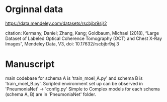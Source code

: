 # Orginnal data
https://data.mendeley.com/datasets/rscbjbr9sj/2

citation: 
Kermany, Daniel; Zhang, Kang; Goldbaum, Michael (2018), “Large Dataset of Labeled
Optical Coherence Tomography (OCT) and Chest X-Ray Images”, Mendeley Data, V3, doi:
10.17632/rscbjbr9sj.3

# Manuscript
main codebase for schema A is 'train_moel_A.py' and schema B is 'train_moel_B.py'.
Scripted environment set up can be observed in 'PneumoniaNet' -> 'config.py'
Simple to Complex models for each schema (schema A, B) are in 'PneumoniaNet' folder.


